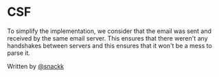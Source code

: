# CSF
To simplify the implementation, we consider that the email was sent and received by the same email server. This ensures that there weren't any handshakes between servers and this ensures that it won't be a mess to parse it.

  Written by [@snackk](https://github.com/snackk)
